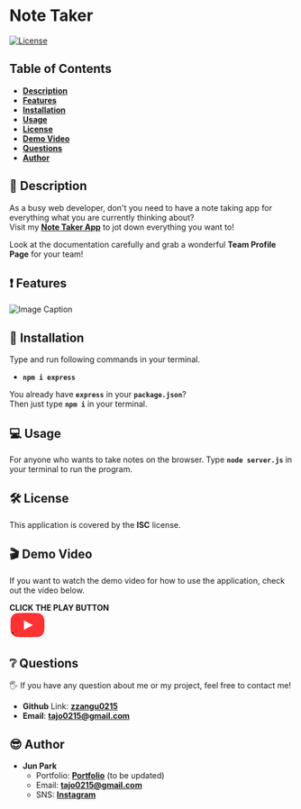 # Note Taker

[![License](https://img.shields.io/badge/License-ISC-blue.svg)](https://opensource.org/licenses/IPL)

## Table of Contents
- [**Description**](#-description)
- [**Features**](#-features)
- [**Installation**](#-installation)
- [**Usage**](#-usage)
- [**License**](#-license)
- [**Demo Video**](#-demo-video)
- [**Questions**](#-questions)
- [**Author**](#-author)

## 📑 Description
As a busy web developer, don't you need to have a note taking app for everything what you are currently thinking about?   
Visit my [**Note Taker App**](https://notetaker-sjp.herokuapp.com/) to jot down everything you want to!  

Look at the documentation carefully and grab a wonderful **Team Profile Page** for your team!

## ❗ Features

  ![Image Caption](images/add_questions.PNG)

## 💾 Installation
Type and run following commands in your terminal.
- **`npm i express`**   

You already have **`express`** in your **`package.json`**?  
Then just type **`npm i`** in your terminal.

## 💻 Usage
For anyone who wants to take notes on the browser. 
Type **`node server.js`** in your terminal to run the program.

## 🛠 License
This application is covered by the **ISC** license.

## 🎬 Demo Video
If you want to watch the demo video for how to use the application, check out the video below.  

**CLICK THE PLAY BUTTON**  
[![Image Caption](images/youtube-play-button.PNG)](https://youtu.be/CsBoPhA-1xM)


## ❔ Questions
🖐 If you have any question about me or my project, feel free to contact me!  
- **Github** Link: [**zzangu0215**](https://github.com/zzangu0215)  
- **Email**: **tajo0215@gmail.com**


## 😎 Author

- **Jun Park**
    - Portfolio: [**Portfolio**](https://zzangu0215.github.io/portfolio/) (to be updated)
    - Email: **tajo0215@gmail.com**
    - SNS: [**Instagram**](https://www.instagram.com/o0ojunny/)
